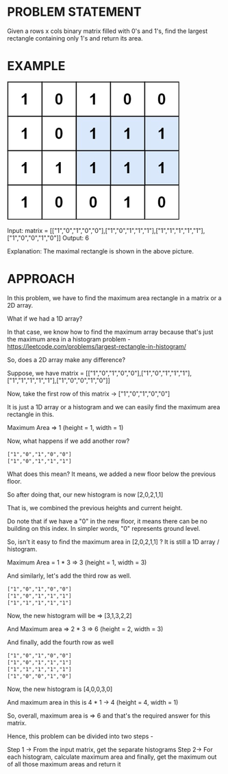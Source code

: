 # PROBLEM STATEMENT

Given a rows x cols binary matrix filled with 0's and 1's, find the largest rectangle containing only 1's and return its area.

# EXAMPLE

![](2023-06-09-12-39-31.png)

Input: matrix = [["1","0","1","0","0"],["1","0","1","1","1"],["1","1","1","1","1"],["1","0","0","1","0"]]
Output: 6

Explanation: The maximal rectangle is shown in the above picture.

# APPROACH

In this problem, we have to find the maximum area rectangle in a matrix or a 2D array. 

What if we had a 1D array? 

In that case, we know how to find the maximum array because that's just the maximum area in a histogram problem - https://leetcode.com/problems/largest-rectangle-in-histogram/

So, does a 2D array make any difference? 

Suppose, we have matrix = [["1","0","1","0","0"],["1","0","1","1","1"],["1","1","1","1","1"],["1","0","0","1","0"]]

Now, take the first row of this matrix -> ["1","0","1","0","0"]

It is just a 1D array or a histogram and we can easily find the maximum area rectangle in this.

Maximum Area => 1 (height = 1, width = 1)

Now, what happens if we add another row? 

	["1","0","1","0","0"]
	["1","0","1","1","1"]
	
What does this mean? It means, we added a new floor below the previous floor. 

So after doing that, our new histogram is now [2,0,2,1,1]

That is, we combined the previous heights and current height.

Do note that if we have a "0" in the new floor, it means there can be no building on this index. In simpler words, "0" represents ground level.

So, isn't it easy to find the maximum area in [2,0,2,1,1] ? It is still a 1D array / histogram.

Maximum Area = 1 * 3 => 3 (height = 1, width = 3)

And similarly, let's add the third row as well.

	["1","0","1","0","0"]
	["1","0","1","1","1"]
	["1","1","1","1","1"]
	
Now, the new histogram will be => [3,1,3,2,2]

And Maximum area => 2 * 3 => 6 (height = 2, width = 3)

And finally, add the fourth row as well

	["1","0","1","0","0"]
	["1","0","1","1","1"]
	["1","1","1","1","1"]
	["1","0","0","1","0"]
	
Now, the new histogram is [4,0,0,3,0]

And maximum area in this is 4 * 1 -> 4 (height = 4, width = 1)

So, overall, maximum area is => 6 and that's the required answer for this matrix.

Hence, this problem can be divided into two steps -

Step 1 -> From the input matrix, get the separate histograms
Step 2-> For each histogram, calculate maximum area and finally, get the maximum out of all those maximum areas and return it
